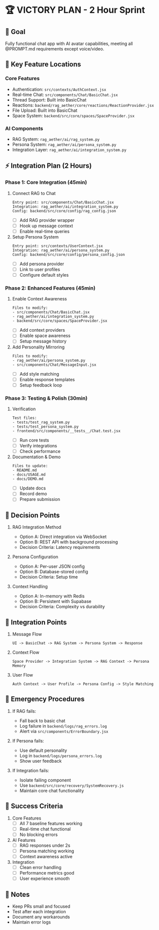 # 🏆 VICTORY PLAN - 2 Hour Sprint

## 🎯 Goal
Fully functional chat app with AI avatar capabilities, meeting all @PROMPT.md requirements except voice/video.

## 📍 Key Feature Locations

### Core Features
- Authentication: `src/contexts/AuthContext.jsx`
- Real-time Chat: `src/components/Chat/BasicChat.jsx`
- Thread Support: Built into BasicChat
- Reactions: `backend/rag_aether/core/reactions/ReactionProvider.jsx`
- File Upload: Built into BasicChat
- Space System: `backend/src/core/spaces/SpaceProvider.jsx`

### AI Components
- RAG System: `rag_aether/ai/rag_system.py`
- Persona System: `rag_aether/ai/persona_system.py`
- Integration Layer: `rag_aether/ai/integration_system.py`

## ⚡ Integration Plan (2 Hours)

### Phase 1: Core Integration (45min) 
1. Connect RAG to Chat
   ```
   Entry point: src/components/Chat/BasicChat.jsx
   Integration: rag_aether/ai/integration_system.py
   Config: backend/src/core/config/rag_config.json
   ```
   - [ ] Add RAG provider wrapper
   - [ ] Hook up message context
   - [ ] Enable real-time queries

2. Setup Persona System
   ```
   Entry point: src/contexts/UserContext.jsx
   Integration: rag_aether/ai/persona_system.py
   Config: backend/src/core/config/persona_config.json
   ```
   - [ ] Add persona provider
   - [ ] Link to user profiles
   - [ ] Configure default styles

### Phase 2: Enhanced Features (45min)
1. Enable Context Awareness
   ```
   Files to modify:
   - src/components/Chat/BasicChat.jsx
   - rag_aether/ai/integration_system.py
   - backend/src/core/spaces/SpaceProvider.jsx
   ```
   - [ ] Add context providers
   - [ ] Enable space awareness
   - [ ] Setup message history

2. Add Personality Mirroring
   ```
   Files to modify:
   - rag_aether/ai/persona_system.py
   - src/components/Chat/MessageInput.jsx
   ```
   - [ ] Add style matching
   - [ ] Enable response templates
   - [ ] Setup feedback loop

### Phase 3: Testing & Polish (30min)
1. Verification
   ```
   Test files:
   - tests/test_rag_system.py
   - tests/test_persona_system.py
   - frontend/src/components/__tests__/Chat.test.jsx
   ```
   - [ ] Run core tests
   - [ ] Verify integrations
   - [ ] Check performance

2. Documentation & Demo
   ```
   Files to update:
   - README.md
   - docs/USAGE.md
   - docs/DEMO.md
   ```
   - [ ] Update docs
   - [ ] Record demo
   - [ ] Prepare submission

## 🚦 Decision Points

1. RAG Integration Method
   - Option A: Direct integration via WebSocket
   - Option B: REST API with background processing
   - Decision Criteria: Latency requirements

2. Persona Configuration
   - Option A: Per-user JSON config
   - Option B: Database-stored config
   - Decision Criteria: Setup time

3. Context Handling
   - Option A: In-memory with Redis
   - Option B: Persistent with Supabase
   - Decision Criteria: Complexity vs durability

## 🔄 Integration Points

1. Message Flow
   ```
   UI -> BasicChat -> RAG System -> Persona System -> Response
   ```

2. Context Flow
   ```
   Space Provider -> Integration System -> RAG Context -> Persona Memory
   ```

3. User Flow
   ```
   Auth Context -> User Profile -> Persona Config -> Style Matching
   ```

## 🚨 Emergency Procedures

1. If RAG fails:
   - Fall back to basic chat
   - Log failure in `backend/logs/rag_errors.log`
   - Alert via `src/components/ErrorBoundary.jsx`

2. If Persona fails:
   - Use default personality
   - Log in `backend/logs/persona_errors.log`
   - Show user feedback

3. If Integration fails:
   - Isolate failing component
   - Use `backend/src/core/recovery/SystemRecovery.js`
   - Maintain core chat functionality

## 🎯 Success Criteria

1. Core Features
   - [ ] All 7 baseline features working
   - [ ] Real-time chat functional
   - [ ] No blocking errors

2. AI Features
   - [ ] RAG responses under 2s
   - [ ] Persona matching working
   - [ ] Context awareness active

3. Integration
   - [ ] Clean error handling
   - [ ] Performance metrics good
   - [ ] User experience smooth

## 📝 Notes
- Keep PRs small and focused
- Test after each integration
- Document any workarounds
- Maintain error logs 